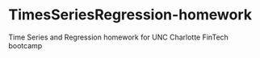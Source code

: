 # TimesSeriesRegression-homework
Time Series and Regression homework for UNC Charlotte FinTech bootcamp
